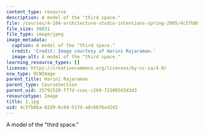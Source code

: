 ```yaml
---
content_type: resource
description: A model of the "third space."
file: /courses/4-104-architecture-studio-intentions-spring-2005/4c5fb8ba82d96c0451fda8c6b76a42d3_1.jpg
file_size: 36031
file_type: image/jpeg
image_metadata:
  caption: A model of the "third space."
  credit: 'Credit: Image courtesy of Harini Rajaraman.'
  image-alt: A model of the "third space."
learning_resource_types: []
license: https://creativecommons.org/licenses/by-nc-sa/4.0/
ocw_type: OCWImage
parent_title: Harini Rajaraman
parent_type: CourseSection
parent_uid: 25791529-f77d-ccec-c269-721085d3d3d3
resourcetype: Image
title: 1.jpg
uid: 4c5fb8ba-82d9-6c04-51fd-a8c6b76a42d3
---
```

A model of the "third space."